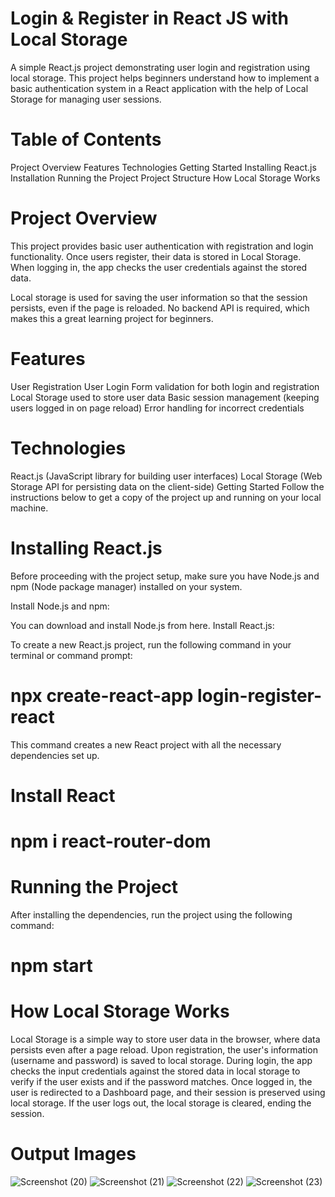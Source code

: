  #  Login & Register in React JS with Local Storage

A simple React.js project demonstrating user login and registration using local storage. This project helps beginners understand how to implement a basic authentication system in a React application with the help of Local Storage for managing user sessions.


#  Table of Contents


Project Overview
Features
Technologies
Getting Started
Installing React.js
Installation
Running the Project
Project Structure
How Local Storage Works


#  Project Overview
This project provides basic user authentication with registration and login functionality. Once users register, their data is stored in Local Storage. When logging in, the app checks the user credentials against the stored data.

Local storage is used for saving the user information so that the session persists, even if the page is reloaded. No backend API is required, which makes this a great learning project for beginners.


 # Features

 
User Registration
User Login
Form validation for both login and registration
Local Storage used to store user data
Basic session management (keeping users logged in on page reload)
Error handling for incorrect credentials
 #  Technologies
React.js (JavaScript library for building user interfaces)
Local Storage (Web Storage API for persisting data on the client-side)
Getting Started
Follow the instructions below to get a copy of the project up and running on your local machine.

 # Installing React.js
Before proceeding with the project setup, make sure you have Node.js and npm (Node package manager) installed on your system.

Install Node.js and npm:

You can download and install Node.js from here.
Install React.js:

To create a new React.js project, run the following command in your terminal or command prompt:


 # npx create-react-app login-register-react
This command creates a new React project with all the necessary dependencies set up.

# Install React
  # npm i react-router-dom

 # Running the Project
After installing the dependencies, run the project using the following command:
   # npm start


# How Local Storage Works
Local Storage is a simple way to store user data in the browser, where data persists even after a page reload.
Upon registration, the user's information (username and password) is saved to local storage.
During login, the app checks the input credentials against the stored data in local storage to verify if the user exists and if the password matches.
Once logged in, the user is redirected to a Dashboard page, and their session is preserved using local storage.
If the user logs out, the local storage is cleared, ending the session.

#  Output Images 
![Screenshot (20)](https://github.com/user-attachments/assets/7ec3bc80-7eaf-4b26-b852-b7c1070526ad)
![Screenshot (21)](https://github.com/user-attachments/assets/6eba724b-8d1f-43ed-bf40-2577900e55f1)
![Screenshot (22)](https://github.com/user-attachments/assets/c735cf49-c222-42a8-8af5-7f6c639d3805)
![Screenshot (23)](https://github.com/user-attachments/assets/c73cf536-f266-4c00-8bbb-98b060459215)


